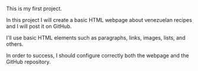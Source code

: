This is my first project.

In this project I will create a basic HTML webpage about venezuelan recipes and I will post it on GitHub.

I'll use basic HTML elements such as paragraphs, links, images, lists, and others.

In order to success, I should configure correctly both the webpage and the GitHub repository.
